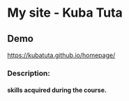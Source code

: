 # My site - Kuba Tuta

## Demo

https://kubatuta.github.io/homepage/


### Description:
#### skills acquired during the course.

